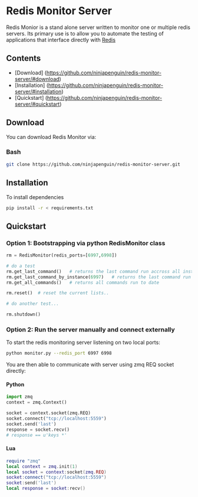 Redis Monitor Server
====================

Redis Monior is a stand alone server written to monitor one or multiple redis servers. Its primary use is to allow you to automate the testing of applications that interface directly with [Redis](http://www.redis.io)

## Contents
 * [Download] (https://github.com/ninjapenguin/redis-monitor-server/#download)
 * [Installation] (https://github.com/ninjapenguin/redis-monitor-server/#installation)
 * [Quickstart] (https://github.com/ninjapenguin/redis-monitor-server/#quickstart)

## Download

You can download Redis Monitor via:

### Bash

```bash
git clone https://github.com/ninjapenguin/redis-monitor-server.git
````

## Installation

To install dependencies

 ```bash
 pip install -r < requirements.txt
 ````

## Quickstart

### Option 1: Bootstrapping via python RedisMonitor class

```python
rm = RedisMonitor(redis_ports=[6997,6998])

# do a test
rm.get_last_command()	# returns the last command run accross all instances
rm.get_last_command_by_instance(6997)	# returns the last command run on instance @ port 6997
rm.get_all_commands()	# returns all commands run to date

rm.reset()	# reset the current lists..

# do another test...

rm.shutdown()
````

### Option 2: Run the server manually and connect externally

To start the redis monitoring server listening on two local ports:

```bash
python monitor.py --redis_port 6997 6998
````

You are then able to communicate with server using zmq REQ socket directly:

#### Python

```python
import zmq
context = zmq.Context()

socket = context.socket(zmq.REQ)
socket.connect("tcp://localhost:5559")
socket.send('last')
response = socket.recv()
# response == u'keys *'
````

#### Lua

```lua
require "zmq"
local context = zmq.init(1)
local socket = context:socket(zmq.REQ)
socket:connect("tcp://localhost:5559")
socket:send('last')
local response = socket:recv()
````